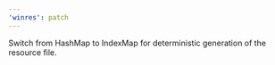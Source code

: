 ```yaml
---
'winres': patch
---
```


Switch from HashMap to IndexMap for deterministic generation of the resource file.
